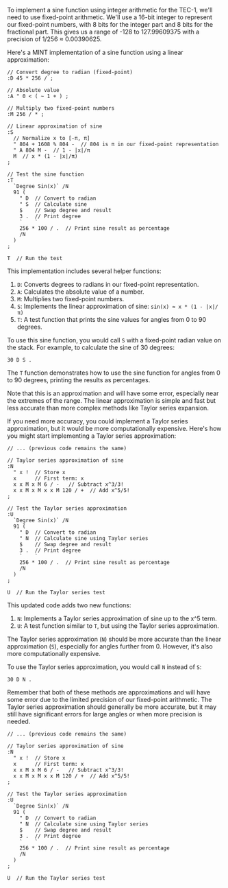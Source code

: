 To implement a sine function using integer arithmetic for the TEC-1, we'll need to use fixed-point arithmetic. We'll use a 16-bit integer to represent our fixed-point numbers, with 8 bits for the integer part and 8 bits for the fractional part. This gives us a range of -128 to 127.99609375 with a precision of 1/256 ≈ 0.00390625.

Here's a MINT implementation of a sine function using a linear approximation:



```mint
// Convert degree to radian (fixed-point)
:D 45 * 256 / ;

// Absolute value
:A " 0 < ( ~ 1 + ) ;

// Multiply two fixed-point numbers
:M 256 / * ;

// Linear approximation of sine
:S
  // Normalize x to [-π, π]
  " 804 + 1608 % 804 -  // 804 is π in our fixed-point representation
  " A 804 M -  // 1 - |x|/π
  M  // x * (1 - |x|/π)
;

// Test the sine function
:T
  `Degree Sin(x)` /N
  91 (
    " D  // Convert to radian
    " S  // Calculate sine
    $    // Swap degree and result
    3 .  // Print degree
    `    ` 
    256 * 100 / .  // Print sine result as percentage
    /N
  )
;

T  // Run the test

```

This implementation includes several helper functions:

1. `D`: Converts degrees to radians in our fixed-point representation.
2. `A`: Calculates the absolute value of a number.
3. `M`: Multiplies two fixed-point numbers.
4. `S`: Implements the linear approximation of sine: `sin(x) ≈ x * (1 - |x|/π)`
5. `T`: A test function that prints the sine values for angles from 0 to 90 degrees.

To use this sine function, you would call `S` with a fixed-point radian value on the stack. For example, to calculate the sine of 30 degrees:

```
30 D S .
```

The `T` function demonstrates how to use the sine function for angles from 0 to 90 degrees, printing the results as percentages.

Note that this is an approximation and will have some error, especially near the extremes of the range. The linear approximation is simple and fast but less accurate than more complex methods like Taylor series expansion.

If you need more accuracy, you could implement a Taylor series approximation, but it would be more computationally expensive. Here's how you might start implementing a Taylor series approximation:



```mint
// ... (previous code remains the same)

// Taylor series approximation of sine
:N
  " x !  // Store x
  x      // First term: x
  x x M x M 6 / -   // Subtract x^3/3!
  x x M x M x x M 120 / +  // Add x^5/5!
;

// Test the Taylor series approximation
:U
  `Degree Sin(x)` /N
  91 (
    " D  // Convert to radian
    " N  // Calculate sine using Taylor series
    $    // Swap degree and result
    3 .  // Print degree
    `    ` 
    256 * 100 / .  // Print sine result as percentage
    /N
  )
;

U  // Run the Taylor series test

```

This updated code adds two new functions:

1. `N`: Implements a Taylor series approximation of sine up to the x^5 term.
2. `U`: A test function similar to `T`, but using the Taylor series approximation.

The Taylor series approximation (`N`) should be more accurate than the linear approximation (`S`), especially for angles further from 0. However, it's also more computationally expensive.

To use the Taylor series approximation, you would call `N` instead of `S`:

```
30 D N .
```

Remember that both of these methods are approximations and will have some error due to the limited precision of our fixed-point arithmetic. The Taylor series approximation should generally be more accurate, but it may still have significant errors for large angles or when more precision is needed.

```
// ... (previous code remains the same)

// Taylor series approximation of sine
:N
  " x !  // Store x
  x      // First term: x
  x x M x M 6 / -   // Subtract x^3/3!
  x x M x M x x M 120 / +  // Add x^5/5!
;

// Test the Taylor series approximation
:U
  `Degree Sin(x)` /N
  91 (
    " D  // Convert to radian
    " N  // Calculate sine using Taylor series
    $    // Swap degree and result
    3 .  // Print degree
    `    ` 
    256 * 100 / .  // Print sine result as percentage
    /N
  )
;

U  // Run the Taylor series test
```

